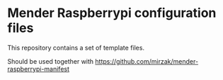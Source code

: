 # Mender Raspberrypi configuration files

This repository contains a set of template files.

Should be used together with https://github.com/mirzak/mender-raspberrypi-manifest
